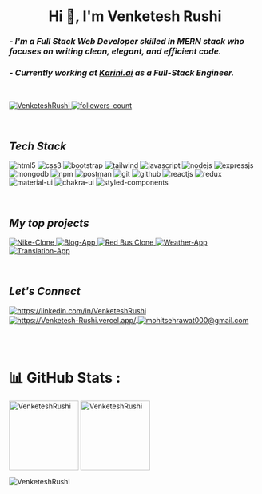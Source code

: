 <!----------------------------------- Heading Section ------------------------------------>
<h1 align="center">
    Hi
    👋, 
    I'm Venketesh Rushi
<!--     <img src="https://camo.githubusercontent.com/d3359cb00ab0b5ed8f2e1fe3fceb4fbaf3b614340f8c0db99c17b9f50b351770/68747470733a2f2f656d6f6a69732e736c61636b6d6f6a69732e636f6d2f656d6f6a69732f696d616765732f313533313834393433302f343234362f626c6f622d73756e676c61737365732e6769663f31353331383439343330" width="35"> -->
</h1>



<!----------------------------------- About Section ------------------------------------>

<h3>
    <i>- I'm a Full Stack Web Developer skilled in MERN stack who focuses on writing clean, elegant, and efficient code.</i>
</h3>

<h3>
    <i>- Currently working at <a href="https://www.karini.ai/" target="blank" rel="nofollow">Karini.ai</a> as a Full-Stack Engineer.</i>
</h3>
<br>



<!----------------------------------- Profile View Section ------------------------------------>

<p align="left">
    <a href="https://github.com/VenketeshRushi">
        <img src="https://komarev.com/ghpvc/?username=VenketeshRushi&label=Profile%20views&color=0e75b6&style=flat" alt="VenketeshRushi" />
    </a>
    <a href="https://github.com/VenketeshRushi">
        <img src="https://img.shields.io/github/followers/VenketeshRushi?label=Followers&style=social" alt="followers-count">
    </a>
</p>
<br>



<!----------------------------------- Tech Stack Section ------------------------------------>

<h2><i>Tech Stack</i></h2>
<p>
    <img src="https://img.shields.io/badge/HTML5-E34F26?style=for-the-badge&logo=html5&logoColor=white" alt="html5" />
    <img src="https://img.shields.io/badge/CSS3-1572B6?style=for-the-badge&logo=css3&logoColor=white" alt="css3" />
    <img src="https://img.shields.io/badge/Bootstrap-563D7C?style=for-the-badge&logo=bootstrap&logoColor=white" alt="bootstrap" />
    <img src="https://img.shields.io/badge/Tailwind_CSS-38B2AC?style=for-the-badge&logo=tailwind-css&logoColor=white" alt="tailwind" />
    <img src="https://img.shields.io/badge/JavaScript-323330?style=for-the-badge&logo=javascript&logoColor=F7DF1E" alt="javascript" />
    <img src="https://img.shields.io/badge/Node.js-339933?style=for-the-badge&logo=nodedotjs&logoColor=white" alt="nodejs" />
    <img src="https://img.shields.io/badge/Express.js-000000?style=for-the-badge&logo=express&logoColor=white" alt="expressjs" />
    <img src="https://img.shields.io/badge/MongoDB-4EA94B?style=for-the-badge&logo=mongodb&logoColor=white" alt="mongodb" />
    <img src="https://img.shields.io/badge/npm-CB3837?style=for-the-badge&logo=npm&logoColor=white" alt="npm" />
    <img src="https://img.shields.io/badge/Postman-FF6C37?style=for-the-badge&logo=Postman&logoColor=white" alt="postman" />
    <img src="https://img.shields.io/badge/Git-f44d27?style=for-the-badge&logo=git&logoColor=white" alt="git" />
    <img src="https://img.shields.io/badge/GitHub-100000?style=for-the-badge&logo=github&logoColor=white" alt="github" />
    <img src="https://img.shields.io/badge/React-20232A?style=for-the-badge&logo=react&logoColor=61DAFB" alt="reactjs" />
    <img src="https://img.shields.io/badge/Redux-593D88?style=for-the-badge&logo=redux&logoColor=white" alt="redux" />
    <img src="https://img.shields.io/badge/Material%20UI-007FFF?style=for-the-badge&logo=mui&logoColor=white" alt="material-ui" />
    <img src="https://img.shields.io/badge/Chakra%20UI-3bc7bd?style=for-the-badge&logo=chakraui&logoColor=white" alt="chakra-ui" />
    <img src="https://img.shields.io/badge/styled--components-DB7093?style=for-the-badge&logo=styled-components&logoColor=white" alt="styled-components" />
</p>
<br>

<!----------------------------------- Project Section ------------------------------------>

<h2><i>My top projects</i></h2>


<p align="left">
    <a href="https://github.com/VenketeshRushi/ecom-client" target="blank">
        <img src="https://img.shields.io/static/v1?style=for-the-badge&message=Nike Clone&color=000000&logo=Nike&logoColor=FFFFFF&label=" alt="Nike-Clone" />
    </a>
    <a href="https://github.com/VenketeshRushi/Blog-app" target="blank">
        <img src="https://img.shields.io/static/v1?style=for-the-badge&message=Blog App&color=1a78f4&logo=tmux&logoColor=FFFFFF&label=" alt="Blog-App" />
    </a>
    <a href="https://64c8934c58159a3cd96ff9cf--rococo-biscuit-257cba.netlify.app/" target="blank">
        <img src="https://img.shields.io/static/v1?style=for-the-badge&message=Blue Bus&color=7A1FA2&logo=foodpanda&logoColor=FFFFFF&label=" alt="Red Bus Clone" />
    </a>
    <a href="https://github.com/VenketeshRushi/SoCloudy-WeatherApp" target="blank">
        <img src="https://img.shields.io/static/v1?style=for-the-badge&message=Weather App&color=FD3A5C&logo=hotjar&logoColor=FFFFFF&label=" alt="Weather-App" />
    </a>
    <a href="https://github.com/VenketeshRushi/TranslatorApp" target="blank">
        <img src="https://img.shields.io/static/v1?style=for-the-badge&message=Translation App&color=840010&logo=Signal&logoColor=FFFFFF&label=" alt="Translation-App" />
    </a>
<!--     <a href="https://github.com/IamSanjayGupta/dazzling-measure-5625" target="blank">
        <img src="https://img.shields.io/static/v1?style=for-the-badge&message=TMetric Clone ( Time Tracking App )      &color=7A1FA2&logo=foodpanda&logoColor=FFFFFF&label=" alt="Time Tracking App" />
    </a> -->
</p>
<br>

<!----------------------------------- Social Media Links Section ------------------------------------>

<h2><i>Let's Connect</i></h2>


<p align="left">
    <a href="https://www.linkedin.com/in/venketesh-rushi-423722236/">
        <img align="center" src="https://img.shields.io/badge/LinkedIn-0077B5?style=for-the-badge&logo=linkedin&logoColor=white" alt="https://linkedin.com/in/VenketeshRushi" />
    </a>
    <a href="https://venketeshrushi.github.io/Portfolio/">
        <img align="center" src="https://img.shields.io/badge/Portfolio-18A303?style=for-the-badge&logo=ionic&logoColor=white" alt="https://Venketesh-Rushi.vercel.app/" />
    </a>
    <a title="rushivenketsh@gmail.com" href="mailto:rushivenketesh@gmail.com">
        <img align="center" src="https://img.shields.io/badge/Gmail-D14836?style=for-the-badge&logo=gmail&logoColor=white" alt="mohitsehrawat000@gmail.com" />
    </a>
</p>
<br></br>


# 📊 GitHub Stats :

<p >
    <img align="center" src="https://github-readme-stats.vercel.app/api?username=VenketeshRushi&show_icons=true&include_all_commits=true&count_private=true&hide=issues,contribs&border_radius=0&locale=en&theme=dark" alt="VenketeshRushi" height="139"/>
    <img align="center" src="https://github-readme-stats.vercel.app/api/top-langs/?username=VenketeshRushi&layout=compact&hide=Shell&border_radius=0&theme=dark" alt="VenketeshRushi" height="139" />
</p>

<p><img align="center" src="https://github-readme-streak-stats.herokuapp.com/?user=VenketeshRushi&theme=dark" alt="VenketeshRushi" /></p>
<br>

